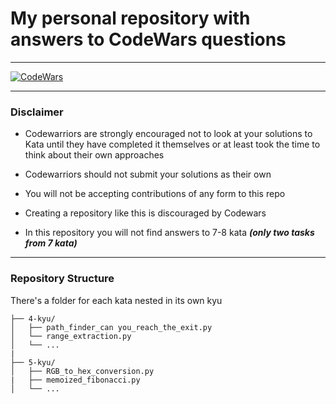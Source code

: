 # My personal repository with answers to CodeWars questions

___________________________________________________________

[![CodeWars](https://www.codewars.com/users/5ato/badges/large)](https://www.codewars.com/users/5ato 'My Honor Badge')

___________________________________________________________

### Disclaimer

- Codewarriors are strongly encouraged not to look at your solutions to Kata until they have completed it themselves or at least took the time to think about their own approaches

* Codewarriors should not submit your solutions as their own

- You will not be accepting contributions of any form to this repo

* Creating a repository like this is discouraged by Codewars

- In this repository you will not find answers to 7-8 kata ___(only two tasks from 7 kata)___

____________________________________________________________

### Repository Structure

There's a folder for each kata nested in its own kyu

```ascii
├── 4-kyu/
│   ├── path_finder_can you_reach_the_exit.py
│   └── range_extraction.py
│   └── ...
|
├── 5-kyu/
│   ├── RGB_to_hex_conversion.py
|   ├── memoized_fibonacci.py
│   └── ...
```
